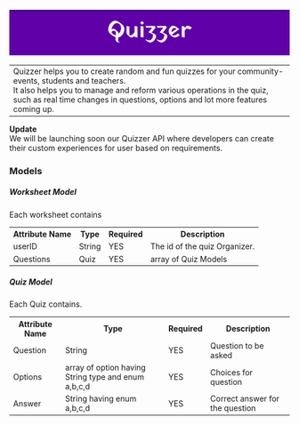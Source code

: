 <p align=center>
<img src="./assets/ReadmeHeader.png"/>
</p>

<p align=center>
<table>
<tr><td>Quizzer helps you to create random and fun quizzes for your community-events, students and teachers.
<br>
It also helps you to manage and reform various operations in the quiz, such as real time changes in questions, options and lot more features coming up.
</td>
</tr>
</table>
</p>
<b>Update</b><br>
We will be launching soon our Quizzer API where developers can create their custom experiences for user based on requirements.

### Models
##### Worksheet Model

Each worksheet contains 
<table>
<tr>
<th>Attribute Name</th>
<th>Type</th>
<th>Required</th>
<th>Description</th>
</tr>
<tr>
<td>
userID</td><td>String</td><td>YES</td><td> The id of the quiz Organizer.</td></tr>
<tr>
<td>Questions</td><td>Quiz</td><td>YES</td> <td>array of Quiz Models</td> </tr>
</table>


##### Quiz Model

Each Quiz contains.
<table>
<tr>
<th>Attribute Name</th>
<th>Type</th>
<th>Required</th>
<th>Description</th>
</tr>
<tr>
<td>
Question</td><td>String</td><td>YES</td><td> Question to be asked</td></tr>
<tr>
<td>Options</td><td>array of option having String type and enum a,b,c,d</td><td>YES</td> <td>Choices for question</td></tr>
<tr><td>Answer</td><td>String having enum a,b,c,d</td><td>YES</td><td>Correct answer for the question</td></tr>
</table>
